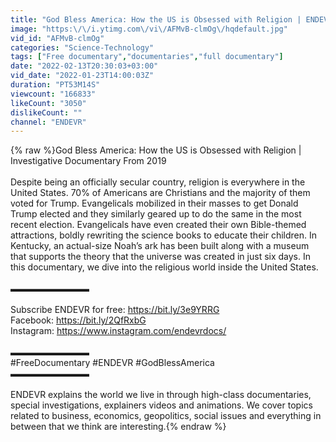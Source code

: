 ```yaml
---
title: "God Bless America: How the US is Obsessed with Religion | ENDEVR Documentary"
image: "https:\/\/i.ytimg.com\/vi\/AFMvB-clmOg\/hqdefault.jpg"
vid_id: "AFMvB-clmOg"
categories: "Science-Technology"
tags: ["Free documentary","documentaries","full documentary"]
date: "2022-02-13T20:30:03+03:00"
vid_date: "2022-01-23T14:00:03Z"
duration: "PT53M14S"
viewcount: "166833"
likeCount: "3050"
dislikeCount: ""
channel: "ENDEVR"
---
```

{% raw %}God Bless America: How the US is Obsessed with Religion | Investigative Documentary From 2019<br /><br />Despite being an officially secular country, religion is everywhere in the United States. 70% of Americans are Christians and the majority of them voted for Trump. Evangelicals mobilized in their masses to get Donald Trump elected and they similarly geared up to do the same in the most recent election. Evangelicals have even created their own Bible-themed attractions, boldly rewriting the science books to educate their children. In Kentucky, an actual-size Noah’s ark has been built along with a museum that supports the theory that the universe was created in just six days. In this documentary, we dive into the religious world inside the United States. <br /><br />▬▬▬▬▬▬▬▬▬<br /><br />Subscribe ENDEVR for free: <a rel="nofollow" target="blank" href="https://bit.ly/3e9YRRG">https://bit.ly/3e9YRRG</a><br />Facebook: <a rel="nofollow" target="blank" href="https://bit.ly/2QfRxbG">https://bit.ly/2QfRxbG</a><br />Instagram: <a rel="nofollow" target="blank" href="https://www.instagram.com/endevrdocs/">https://www.instagram.com/endevrdocs/</a><br /><br />▬▬▬▬▬▬▬▬▬<br />#FreeDocumentary #ENDEVR #GodBlessAmerica<br />▬▬▬▬▬▬▬▬▬<br /><br />ENDEVR explains the world we live in through high-class documentaries, special investigations, explainers videos and animations. We cover topics related to business, economics, geopolitics, social issues and everything in between that we think are interesting.{% endraw %}
